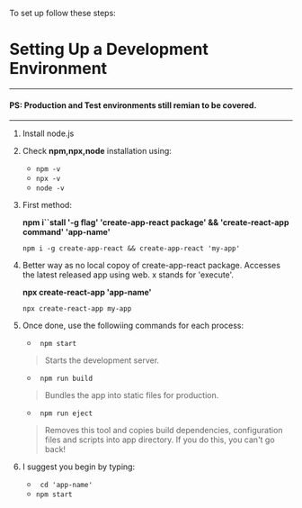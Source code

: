 To set up follow these steps:
# Setting Up a Development Environment
---
#### PS: Production and Test environments still remian to be covered.
---

1) Install node.js

2) Check **npm,npx,node** installation using:

   - ```npm -v```
   - ```npx -v```
   - ```node -v```

3) First method: 
   
   **npm i``stall '-g flag' 'create-app-react package' && 'create-react-app command' 'app-name'**

   ```npm i -g create-app-react && create-app-react 'my-app'```

4) Better way as no local copoy of create-app-react package. Accesses the latest released app using web. x stands for 'execute'.

   **npx create-react-app 'app-name'**

   ```npx create-react-app my-app```

5) Once done, use the followiing commands for each process:
   - ``` npm start```
   > Starts the development server.

   - ``` npm run build```
   > Bundles the app into static files for production.

   - ``` npm run eject```
   > Removes this tool and copies build dependencies, configuration files and scripts into app directory. If you do this, you can't go back!

6) I suggest you begin by typing:

   - ``` cd 'app-name'```
   - ``` npm start ```



